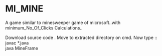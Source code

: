 MI_MINE
=======

A game similar to minesweeper game of microsoft..with minimum_No_Of_Clicks Calculations..

Download source code .
Move to extracted directory on cmd.
Now type ::<br>javac *.java<br>java MineFrame

